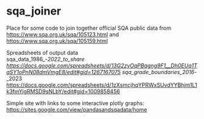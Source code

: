 # sqa_joiner 
Place for some code to join together official SQA public data from 
https://www.sqa.org.uk/sqa/105123.html 
and 
https://www.sqa.org.uk/sqa/105159.html 

Spreadsheets of output data<br />
sqa_data_1986_-_2022_to_share 
https://docs.google.com/spreadsheets/d/13G2zyOqPBqgng9F1__Dh0EUq1TaSY1oPnN08dmVmgE8/edit#gid=1267167075 
sqa_grade_boundaries_2016_-_2023 
https://docs.google.com/spreadsheets/d/1zXsmcjhqYPRWxSUvdYYBhjm1L1k3fmYigRMSD9sNLbY/edit#gid=1009858456 

Simple site with links to some interactive plotly graphs: 
https://sites.google.com/view/pandasandsqadata/home 
